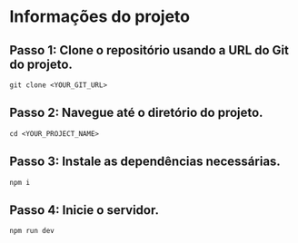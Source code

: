 # Informações do projeto

## Passo 1: Clone o repositório usando a URL do Git do projeto.
```
git clone <YOUR_GIT_URL>
```
## Passo 2: Navegue até o diretório do projeto.
```
cd <YOUR_PROJECT_NAME>
```
## Passo 3: Instale as dependências necessárias.
```
npm i
```
## Passo 4: Inicie o servidor.
```
npm run dev
```

